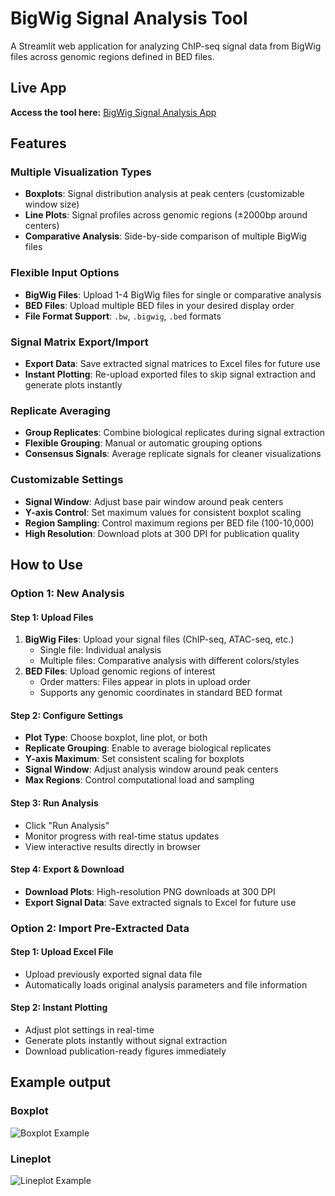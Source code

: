 # BigWig Signal Analysis Tool

A Streamlit web application for analyzing ChIP-seq signal data from BigWig files across genomic regions defined in BED files.

## Live App

**Access the tool here:** [BigWig Signal Analysis App](https://bigwig-signal-analysis-app-g3gmjpyeepfrz7wrd8pwcn.streamlit.app/)

## Features

### Multiple Visualization Types
- **Boxplots**: Signal distribution analysis at peak centers (customizable window size)
- **Line Plots**: Signal profiles across genomic regions (±2000bp around centers)
- **Comparative Analysis**: Side-by-side comparison of multiple BigWig files

### Flexible Input Options
- **BigWig Files**: Upload 1-4 BigWig files for single or comparative analysis
- **BED Files**: Upload multiple BED files in your desired display order
- **File Format Support**: `.bw`, `.bigwig`, `.bed` formats

### Signal Matrix Export/Import
- **Export Data**: Save extracted signal matrices to Excel files for future use
- **Instant Plotting**: Re-upload exported files to skip signal extraction and generate plots instantly

### Replicate Averaging
- **Group Replicates**: Combine biological replicates during signal extraction
- **Flexible Grouping**: Manual or automatic grouping options
- **Consensus Signals**: Average replicate signals for cleaner visualizations

### Customizable Settings
- **Signal Window**: Adjust base pair window around peak centers 
- **Y-axis Control**: Set maximum values for consistent boxplot scaling
- **Region Sampling**: Control maximum regions per BED file (100-10,000)
- **High Resolution**: Download plots at 300 DPI for publication quality

## How to Use

### Option 1: New Analysis

#### Step 1: Upload Files
1. **BigWig Files**: Upload your signal files (ChIP-seq, ATAC-seq, etc.)
   - Single file: Individual analysis
   - Multiple files: Comparative analysis with different colors/styles
2. **BED Files**: Upload genomic regions of interest
   - Order matters: Files appear in plots in upload order
   - Supports any genomic coordinates in standard BED format

#### Step 2: Configure Settings
- **Plot Type**: Choose boxplot, line plot, or both
- **Replicate Grouping**: Enable to average biological replicates
- **Y-axis Maximum**: Set consistent scaling for boxplots
- **Signal Window**: Adjust analysis window around peak centers
- **Max Regions**: Control computational load and sampling

#### Step 3: Run Analysis
- Click "Run Analysis"
- Monitor progress with real-time status updates
- View interactive results directly in browser

#### Step 4: Export & Download
- **Download Plots**: High-resolution PNG downloads at 300 DPI
- **Export Signal Data**: Save extracted signals to Excel for future use

### Option 2: Import Pre-Extracted Data

#### Step 1: Upload Excel File
- Upload previously exported signal data file
- Automatically loads original analysis parameters and file information

#### Step 2: Instant Plotting
- Adjust plot settings in real-time
- Generate plots instantly without signal extraction
- Download publication-ready figures immediately

## Example output

### Boxplot

![Boxplot Example](https://github.com/user-attachments/assets/a8ead954-5b40-44dd-b11f-e01a1275dd6d)

### Lineplot

![Lineplot Example](https://github.com/user-attachments/assets/874d4c18-0711-429b-a66c-4f33c5e2aa6d)